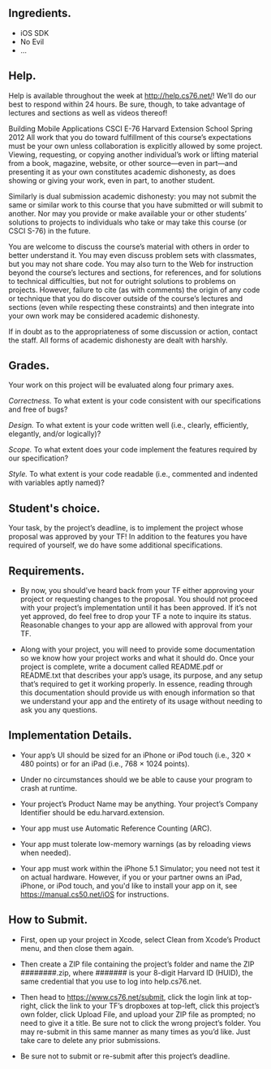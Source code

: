 ## Ingredients.

* iOS SDK
* No Evil
* ...

## Help.

Help is available throughout the week at http://help.cs76.net/! We’ll do our best to respond within 24 hours. Be sure, though, to take advantage of lectures and sections as well as videos thereof!

Building Mobile Applications CSCI E-76 Harvard Extension School Spring 2012
All work that you do toward fulfillment of this course’s expectations must be your own unless collaboration is explicitly allowed by some project. Viewing, requesting, or copying another individual’s work or lifting material from a book, magazine, website, or other source—even in part—and presenting it as your own constitutes academic dishonesty, as does showing or giving your work, even in part, to another student.

Similarly is dual submission academic dishonesty: you may not submit the same or similar work to this course that you have submitted or will submit to another. Nor may you provide or make available your or other students’ solutions to projects to individuals who take or may take this course (or CSCI S-76) in the future.

You are welcome to discuss the course’s material with others in order to better understand it. You may even discuss problem sets with classmates, but you may not share code. You may also turn to the Web for instruction beyond the course’s lectures and sections, for references, and for solutions to technical difficulties, but not for outright solutions to problems on projects. However, failure to cite (as with comments) the origin of any code or technique that you do discover outside of the course’s lectures and sections (even while respecting these constraints) and then integrate into your own work may be considered academic dishonesty.

If in doubt as to the appropriateness of some discussion or action, contact the staff. All forms of academic dishonesty are dealt with harshly.

## Grades.

Your work on this project will be evaluated along four primary axes.

*Correctness.* To what extent is your code consistent with our specifications and free of bugs?

*Design.* To what extent is your code written well (i.e., clearly, efficiently, elegantly, and/or logically)?

*Scope.* To what extent does your code implement the features required by our specification?

*Style.* To what extent is your code readable (i.e., commented and indented with variables aptly named)?

## Student's choice.

Your task, by the project’s deadline, is to implement the project whose proposal was approved by your TF! In addition to the features you have required of yourself, we do have some additional specifications.

## Requirements.

*   By now, you should’ve heard back from your TF either approving your project or requesting changes to the proposal. You should not proceed with your project’s implementation until it has been approved. If it’s not yet approved, do feel free to drop your TF a note to inquire its status. Reasonable changes to your app are allowed with approval from your TF.

*   Along with your project, you will need to provide some documentation so we know how your project works and what it should do. Once your project is complete, write a document called README.pdf or README.txt that describes your app’s usage, its purpose, and any setup that’s required to get it working properly. In essence, reading through this documentation should provide us with enough information so that we understand your app and the entirety of its usage without needing to ask you any questions.

## Implementation Details.

*   Your app’s UI should be sized for an iPhone or iPod touch (i.e., 320 × 480 points) or for an iPad (i.e., 768 × 1024 points).

*   Under no circumstances should we be able to cause your program to crash at runtime.

*   Your project’s Product Name may be anything. Your project’s Company Identifier should be edu.harvard.extension.

*   Your app must use Automatic Reference Counting (ARC).

*   Your app must tolerate low-memory warnings (as by reloading views when needed).

*   Your app must work within the iPhone 5.1 Simulator; you need not test it on actual hardware. However, if you or your partner owns an iPad, iPhone, or iPod touch, and you'd like to install your app on it, see https://manual.cs50.net/iOS for instructions.

## How to Submit.

*   First, open up your project in Xcode, select Clean from Xcode’s Product menu, and then close them again.

*   Then create a ZIP file containing the project’s folder and name the ZIP ########.zip, where ####### is your 8-digit Harvard ID (HUID), the same credential that you use to log into help.cs76.net.

*   Then head to https://www.cs76.net/submit, click the login link at top-right, click the link to your TF’s dropboxes at top-left, click this project’s own folder, click Upload File, and upload your ZIP file as prompted; no need to give it a title. Be sure not to click the wrong project’s folder. You may re-submit in this same manner as many times as you’d like. Just take care to delete any prior submissions.

*   Be sure not to submit or re-submit after this project’s deadline.
